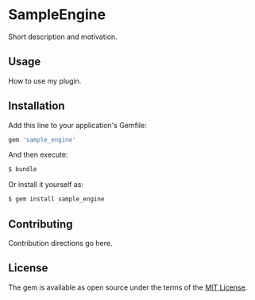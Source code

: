 # SampleEngine
Short description and motivation.

## Usage
How to use my plugin.

## Installation
Add this line to your application's Gemfile:

```ruby
gem 'sample_engine'
```

And then execute:
```bash
$ bundle
```

Or install it yourself as:
```bash
$ gem install sample_engine
```

## Contributing
Contribution directions go here.

## License
The gem is available as open source under the terms of the [MIT License](http://opensource.org/licenses/MIT).
